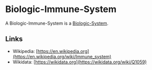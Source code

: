 # Biologic-Immune-System

A Biologic-Immune-System is a [Biologic-System](40000021.md).

## Links

- Wikipedia: [https://en.wikipedia.org](https://en.wikipedia.org/wiki/Immune_system)
- Wikidata: [https://wikidata.org](https://wikidata.org/wiki/Q1059)
